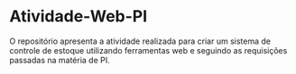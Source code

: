 # Atividade-Web-PI

O repositório apresenta a atividade realizada para criar um sistema de controle de estoque utilizando ferramentas web e seguindo as requisições passadas na matéria de PI.